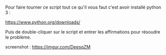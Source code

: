 
Pour faire tourner ce script tout ce qu'il vous faut c'est avoir installé python 3 :

https://www.python.org/downloads/


Puis de double-cliquer sur le script et entrer les affirmations pour résoudre le problème.

screenshot : https://imgur.com/DeesqZM 
